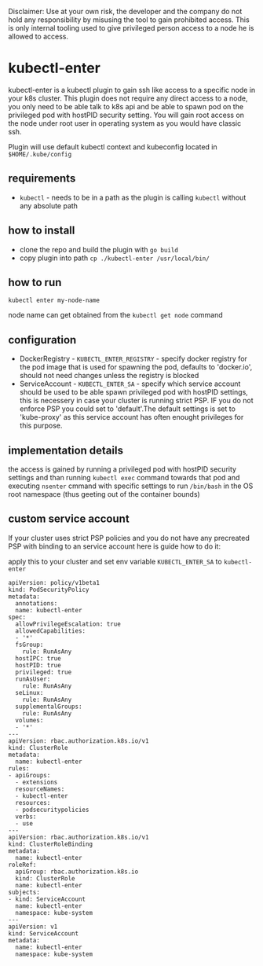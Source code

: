 Disclaimer: Use at your own risk, the developer and the company do not hold any responsibility by misusing the tool to gain prohibited access. This is only internal tooling used to give privileged person access to a node he is allowed to access. 

# kubectl-enter
kubectl-enter is a kubectl plugin to gain ssh like access to a specific node in your k8s cluster. This plugin does not require any direct access to a node, you only need to be able talk to k8s api and be able to spawn pod on the privileged pod with hostPID security setting. You will gain root access on the node under root user in operating system as you would have classic ssh.

Plugin will use default kubectl context and kubeconfig located in `$HOME/.kube/config`

## requirements
- `kubectl` - needs to be in a path as the plugin is calling `kubectl` without any absolute path

## how to install
- clone the repo and build the plugin with `go build`
- copy plugin into path `cp ./kubectl-enter /usr/local/bin/`

##  how to run
```
kubectl enter my-node-name
```
node name can get obtained from the `kubectl get node` command

## configuration

- DockerRegistry - `KUBECTL_ENTER_REGISTRY` - specify docker registry for the pod image that is used for spawning the pod, defaults to 'docker.io', should not need changes unless the registry is blocked
- ServiceAccount - `KUBECTL_ENTER_SA` - specify which service account should be used to be able spawn privileged pod with hostPID settings, this is necessery in case your cluster is running strict PSP. IF you do not enforce PSP you could set to 'default'.The default settings is set to 'kube-proxy' as this service account has often enought privileges for this purpose.


## implementation details
the access is gained by running a privileged pod with hostPID security settings and than running `kubectl exec` command towards that pod and executing `nsenter` cmmand with specific settings to run `/bin/bash` in the OS root namespace (thus geeting out of the container bounds)


## custom service account
If your cluster uses strict PSP policies and you do not have any precreated PSP with binding to an service account here is  guide how to do it:

apply this to your cluster and set env variable `KUBECTL_ENTER_SA` to `kubectl-enter`

```
apiVersion: policy/v1beta1
kind: PodSecurityPolicy
metadata:
  annotations:
  name: kubectl-enter
spec:
  allowPrivilegeEscalation: true
  allowedCapabilities:
  - '*'
  fsGroup:
    rule: RunAsAny
  hostIPC: true
  hostPID: true
  privileged: true
  runAsUser:
    rule: RunAsAny
  seLinux:
    rule: RunAsAny
  supplementalGroups:
    rule: RunAsAny
  volumes:
  - '*'
---
apiVersion: rbac.authorization.k8s.io/v1
kind: ClusterRole
metadata:
  name: kubectl-enter
rules:
- apiGroups:
  - extensions
  resourceNames:
  - kubectl-enter
  resources:
  - podsecuritypolicies
  verbs:
  - use
---
apiVersion: rbac.authorization.k8s.io/v1
kind: ClusterRoleBinding
metadata:
  name: kubectl-enter
roleRef:
  apiGroup: rbac.authorization.k8s.io
  kind: ClusterRole
  name: kubectl-enter
subjects:
- kind: ServiceAccount
  name: kubectl-enter
  namespace: kube-system
---
apiVersion: v1
kind: ServiceAccount
metadata:
  name: kubectl-enter
  namespace: kube-system

```
